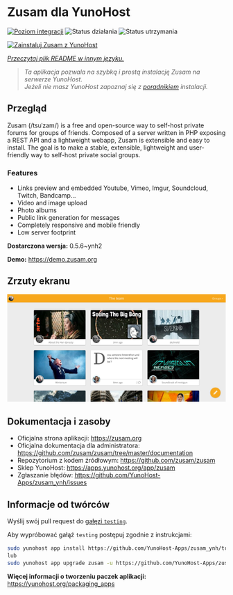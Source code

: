 <!--
To README zostało automatycznie wygenerowane przez <https://github.com/YunoHost/apps/tree/master/tools/readme_generator>
Nie powinno być ono edytowane ręcznie.
-->

# Zusam dla YunoHost

[![Poziom integracji](https://apps.yunohost.org/badge/integration/zusam)](https://ci-apps.yunohost.org/ci/apps/zusam/)
![Status działania](https://apps.yunohost.org/badge/state/zusam)
![Status utrzymania](https://apps.yunohost.org/badge/maintained/zusam)

[![Zainstaluj Zusam z YunoHost](https://install-app.yunohost.org/install-with-yunohost.svg)](https://install-app.yunohost.org/?app=zusam)

*[Przeczytaj plik README w innym języku.](./ALL_README.md)*

> *Ta aplikacja pozwala na szybką i prostą instalację Zusam na serwerze YunoHost.*  
> *Jeżeli nie masz YunoHost zapoznaj się z [poradnikiem](https://yunohost.org/install) instalacji.*

## Przegląd

Zusam (/tsuˈzam/) is a free and open-source way to self-host private forums for groups of friends. Composed of a server written in PHP exposing a REST API and a lightweight webapp, Zusam is extensible and easy to install.
The goal is to make a stable, extensible, lightweight and user-friendly way to self-host private social groups.

### Features

- Links preview and embedded Youtube, Vimeo, Imgur, Soundcloud, Twitch, Bandcamp...
- Video and image upload
- Photo albums
- Public link generation for messages
- Completely responsive and mobile friendly
- Low server footprint


**Dostarczona wersja:** 0.5.6~ynh2

**Demo:** <https://demo.zusam.org>

## Zrzuty ekranu

![Zrzut ekranu z Zusam](./doc/screenshots/screenshot.jpg)

## Dokumentacja i zasoby

- Oficjalna strona aplikacji: <https://zusam.org>
- Oficjalna dokumentacja dla administratora: <https://github.com/zusam/zusam/tree/master/documentation>
- Repozytorium z kodem źródłowym: <https://github.com/zusam/zusam>
- Sklep YunoHost: <https://apps.yunohost.org/app/zusam>
- Zgłaszanie błędów: <https://github.com/YunoHost-Apps/zusam_ynh/issues>

## Informacje od twórców

Wyślij swój pull request do [gałęzi `testing`](https://github.com/YunoHost-Apps/zusam_ynh/tree/testing).

Aby wypróbować gałąź `testing` postępuj zgodnie z instrukcjami:

```bash
sudo yunohost app install https://github.com/YunoHost-Apps/zusam_ynh/tree/testing --debug
lub
sudo yunohost app upgrade zusam -u https://github.com/YunoHost-Apps/zusam_ynh/tree/testing --debug
```

**Więcej informacji o tworzeniu paczek aplikacji:** <https://yunohost.org/packaging_apps>
